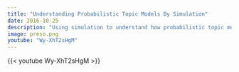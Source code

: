 ```yaml
---
title: "Understanding Probabilistic Topic Models By Simulation"
date: 2016-10-25
description: "Using simulation to understand how probabilistic topic models work under the hood."
image: preso.png
youtube: "Wy-XhT2sHgM"
---
```


{{< youtube Wy-XhT2sHgM >}}
